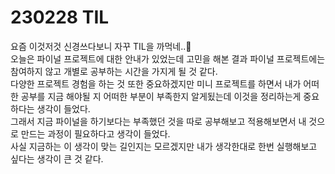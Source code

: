 # 230228 TIL
요즘 이것저것 신경쓰다보니 자꾸 TIL을 까먹네..🥲 <br>
오늘은 파이널 프로젝트에 대한 안내가 있었는데 고민을 해본 결과 파이널 프로젝트에는 참여하지 않고 개별로 공부하는 시간을 가지게 될 것 같다. <br>
다양한 프로젝트 경험을 하는 것 또한 중요하겠지만 미니 프로젝트를 하면서 내가 어떠한 공부를 지금 해야될 지 어떠한 부분이 부족한지 알게됬는데 이것을 정리하는게 중요하다는 생각이 들었다. <br>
그래서 지금 파이널을 하기보다는 부족했던 것을 따로 공부해보고 적용해보면서 내 것으로 만드는 과정이 필요하다고 생각이 들었다. <br>
사실 지금하는 이 생각이 맞는 길인지는 모르겠지만 내가 생각한대로 한번 실행해보고 싶다는 생각이 큰 것 같다.
